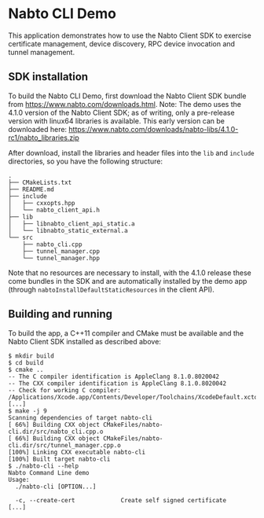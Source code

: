 # Nabto CLI Demo

This application demonstrates how to use the Nabto Client SDK to exercise certificate management, device discovery, RPC device invocation and tunnel management.

## SDK installation

To build the Nabto CLI Demo, first download the Nabto Client SDK bundle from https://www.nabto.com/downloads.html. Note: The demo uses the 4.1.0 version of the Nabto Client SDK; as of writing, only a pre-release version with linux64 libraries is available. This early version can be downloaded here: https://www.nabto.com/downloads/nabto-libs/4.1.0-rc1/nabto_libraries.zip

After download, install the libraries and header files into the `lib` and `include` directories, so you have the following structure:

```
.
├── CMakeLists.txt
├── README.md
├── include
│   ├── cxxopts.hpp
│   └── nabto_client_api.h
├── lib
│   ├── libnabto_client_api_static.a
│   └── libnabto_static_external.a
└── src
    ├── nabto_cli.cpp
    ├── tunnel_manager.cpp
    └── tunnel_manager.hpp
```

Note that no resources are necessary to install, with the 4.1.0 release these come bundles in the SDK and are automatically installed by the demo app (through `nabtoInstallDefaultStaticResources` in the client API).

## Building and running

To build the app, a C++11 compiler and CMake must be available and the Nabto Client SDK installed as described above:

```
$ mkdir build
$ cd build
$ cmake ..
-- The C compiler identification is AppleClang 8.1.0.8020042
-- The CXX compiler identification is AppleClang 8.1.0.8020042
-- Check for working C compiler: /Applications/Xcode.app/Contents/Developer/Toolchains/XcodeDefault.xctoolchain/usr/bin/cc
[...]
$ make -j 9
Scanning dependencies of target nabto-cli
[ 66%] Building CXX object CMakeFiles/nabto-cli.dir/src/nabto_cli.cpp.o
[ 66%] Building CXX object CMakeFiles/nabto-cli.dir/src/tunnel_manager.cpp.o
[100%] Linking CXX executable nabto-cli
[100%] Built target nabto-cli
$ ./nabto-cli --help
Nabto Command Line demo
Usage:
  ./nabto-cli [OPTION...]

  -c, --create-cert             Create self signed certificate
[...]
```
